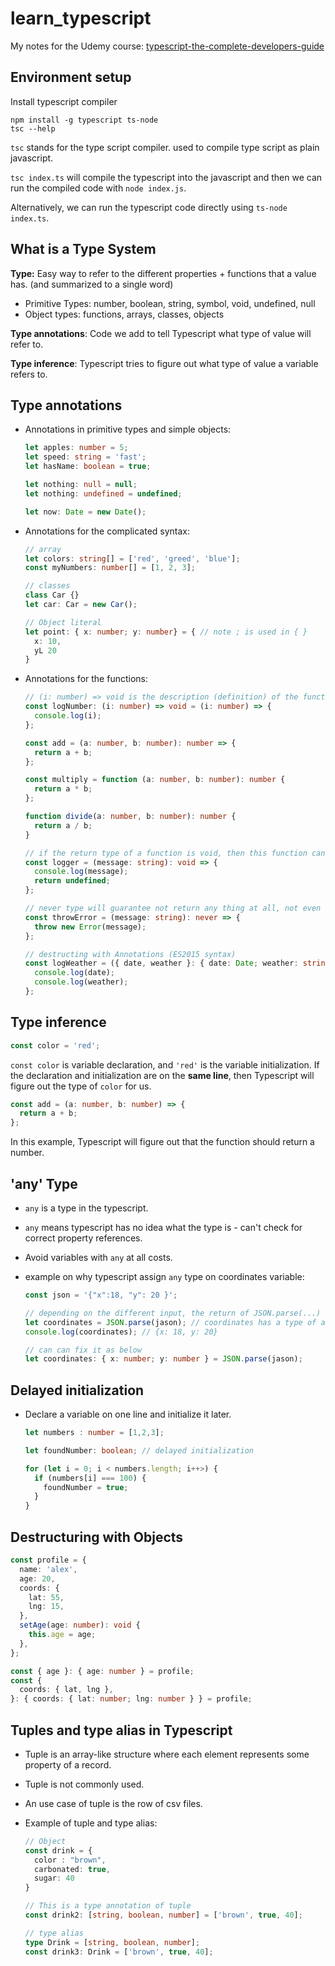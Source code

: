 # learn_typescript

My notes for the Udemy course: [typescript-the-complete-developers-guide](https://www.udemy.com/course/typescript-the-complete-developers-guide)

## Environment setup

Install typescript compiler

```
npm install -g typescript ts-node
tsc --help
```

`tsc` stands for the type script compiler. used to compile type script as plain javascript.

`tsc index.ts` will compile the typescript into the javascript and then we can run the compiled code with `node index.js`.

Alternatively, we can run the typescript code directly using `ts-node index.ts`.

## What is a Type System

**Type:** Easy way to refer to the different properties + functions that a value has. (and summarized to a single word)

- Primitive Types: number, boolean, string, symbol, void, undefined, null
- Object types: functions, arrays, classes, objects

**Type annotations**: Code we add to tell Typescript what type of value will refer to.

**Type inference**: Typescript tries to figure out what type of value a variable refers to.

## Type annotations

- Annotations in primitive types and simple objects:

  ```typescript
  let apples: number = 5;
  let speed: string = 'fast';
  let hasName: boolean = true;

  let nothing: null = null;
  let nothing: undefined = undefined;

  let now: Date = new Date();
  ```

- Annotations for the complicated syntax:

  ```typescript
  // array
  let colors: string[] = ['red', 'greed', 'blue'];
  const myNumbers: number[] = [1, 2, 3];

  // classes
  class Car {}
  let car: Car = new Car();

  // Object literal
  let point: { x: number; y: number} = { // note ; is used in { }
    x: 10,
    yL 20
  }
  ```

- Annotations for the functions:

  ```typescript
  // (i: number) => void is the description (definition) of the function
  const logNumber: (i: number) => void = (i: number) => {
    console.log(i);
  };

  const add = (a: number, b: number): number => {
    return a + b;
  };

  const multiply = function (a: number, b: number): number {
    return a * b;
  };

  function divide(a: number, b: number): number {
    return a / b;
  }

  // if the return type of a function is void, then this function can return as undefined.
  const logger = (message: string): void => {
    console.log(message);
    return undefined;
  };

  // never type will guarantee not return any thing at all, not even undefined
  const throwError = (message: string): never => {
    throw new Error(message);
  };

  // destructing with Annotations (ES2015 syntax)
  const logWeather = ({ date, weather }: { date: Date; weather: string }) => {
    console.log(date);
    console.log(weather);
  };
  ```

## Type inference

```typescript
const color = 'red';
```

`const color` is variable declaration, and `'red'` is the variable initialization. If the declaration and initialization are on the **same line**, then Typescript will figure out the type of `color` for us.

```typescript
const add = (a: number, b: number) => {
  return a + b;
};
```

In this example, Typescript will figure out that the function should return a number.

## 'any' Type

- `any` is a type in the typescript.
- `any` means typescript has no idea what the type is - can't check for correct property references.
- Avoid variables with `any` at all costs.
- example on why typescript assign `any` type on coordinates variable:

  ```typescript
  const json = '{"x":18, "y": 20 }';

  // depending on the different input, the return of JSON.parse(...) can be boolean, number, object etc.
  let coordinates = JSON.parse(jason); // coordinates has a type of any
  console.log(coordinates); // {x: 18, y: 20}

  // can can fix it as below
  let coordinates: { x: number; y: number } = JSON.parse(jason);
  ```

## Delayed initialization

- Declare a variable on one line and initialize it later.

  ```typescript
  let numbers : number = [1,2,3];

  let foundNumber: boolean; // delayed initialization

  for (let i = 0; i < numbers.length; i++>) {
    if (numbers[i] === 100) {
      foundNumber = true;
    }
  }
  ```

## Destructuring with Objects

```typescript
const profile = {
  name: 'alex',
  age: 20,
  coords: {
    lat: 55,
    lng: 15,
  },
  setAge(age: number): void {
    this.age = age;
  },
};

const { age }: { age: number } = profile;
const {
  coords: { lat, lng },
}: { coords: { lat: number; lng: number } } = profile;
```

## Tuples and type alias in Typescript

- Tuple is an array-like structure where each element represents some property of a record.

* Tuple is not commonly used.

- An use case of tuple is the row of csv files.
- Example of tuple and type alias:

  ```Typescript
  // Object
  const drink = {
    color : "brown",
    carbonated: true,
    sugar: 40
  }

  // This is a type annotation of tuple
  const drink2: [string, boolean, number] = ['brown', true, 40];

  // type alias
  type Drink = [string, boolean, number];
  const drink3: Drink = ['brown', true, 40];
  ```
